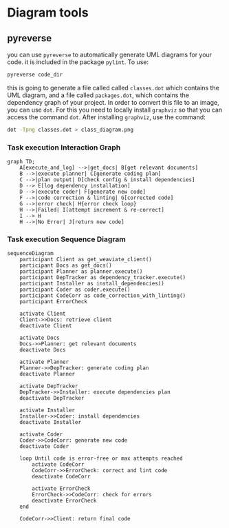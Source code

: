 # Diagram tools

## pyreverse

you can use `pyreverse` to automatically generate UML diagrams for your code. it is included in the package `pylint`. To use:

```bash
pyreverse code_dir
```

this is going to generate a file called called `classes.dot` which contains the UML diagram, and a file called `packages.dot`, which contains the dependency graph of your project. In order to convert this file to an image, you can use `dot`.
For this you need to locally install `graphviz` so that you can access the command `dot`. After installing `graphviz`, use the command:

```bash
dot -Tpng classes.dot > class_diagram.png
```

### Task execution Interaction Graph

```mermaid
graph TD;
    A[execute_and_log] -->|get_docs| B[get relevant documents]
    B -->|execute planner| C[generate coding plan]
    C -->|plan output| D[check config & install dependencies]
    D --> E[log dependency installation]
    D -->|execute coder| F[generate new code]
    F -->|code correction & linting| G[corrected code]
    G -->|error check| H{error check loop}
    H -->|Failed| I[attempt increment & re-correct]
    I --> H
    H -->|No Error| J[return new code]
```


### Task execution Sequence Diagram


```mermaid
sequenceDiagram
    participant Client as get_weaviate_client()
    participant Docs as get_docs()
    participant Planner as planner.execute()
    participant DepTracker as dependency_tracker.execute()
    participant Installer as install_dependencies()
    participant Coder as coder.execute()
    participant CodeCorr as code_correction_with_linting()
    participant ErrorCheck

    activate Client
    Client->>Docs: retrieve client
    deactivate Client

    activate Docs
    Docs->>Planner: get relevant documents
    deactivate Docs

    activate Planner
    Planner->>DepTracker: generate coding plan
    deactivate Planner

    activate DepTracker
    DepTracker->>Installer: execute dependencies plan
    deactivate DepTracker

    activate Installer
    Installer->>Coder: install dependencies
    deactivate Installer

    activate Coder
    Coder->>CodeCorr: generate new code
    deactivate Coder

    loop Until code is error-free or max attempts reached
        activate CodeCorr
        CodeCorr->>ErrorCheck: correct and lint code
        deactivate CodeCorr

        activate ErrorCheck
        ErrorCheck->>CodeCorr: check for errors
        deactivate ErrorCheck
    end

    CodeCorr->>Client: return final code
```
